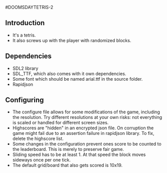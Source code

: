 #DOOMSDAYTETRIS-2

## Introduction
* It's a tetris.
* It also screws up with the player with randomized blocks.

## Dependencies
* SDL2 library
* SDL_TTF, which also comes with it own dependencies.
* Some font which should be named arial.ttf in the source folder.
* Rapidjson

## Configuring
* The configure file allows for some modifications of the game, including the resolution. Try different resolutions at your own risks: not everything is scaled or handled for different screen sizes. 
* Highscores are "hidden" in an encrypted json file. On corruption the game might fail due to an assertion failure in rapidjson library. To fix, delete the highscore list.
* Some changes in the configuration prevent ones score to be counted to the leaderboard. This is merely to preserve fair game.
* Sliding speed has to be at least 1. At that speed the block moves sideways once per one tick.
* The default grid/board that also gets scored is 10x19.
